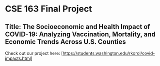 # CSE 163 Final Project
## Title: The Socioeconomic and Health Impact of COVID-19: Analyzing Vaccination, Mortality, and Economic Trends Across U.S. Counties

Check out our project here: 
[https://students.washington.edu/rkorol/covid-impacts.html]
